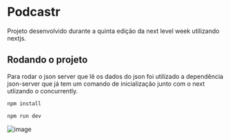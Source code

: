 # Podcastr

Projeto desenvolvido durante a quinta edição da next level week utilizando nextjs.

## Rodando o projeto

Para rodar o json server que lê os dados do json foi utilizado a dependência json-server que já tem um comando de inicialização junto com o next utlizando o concurrently.

```bash
npm install

npm run dev
```


![image](https://user-images.githubusercontent.com/30415649/115969227-5a6cb480-a512-11eb-8b9e-b2ea83c8b5d3.png)

